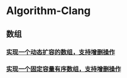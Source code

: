 # Algorithm-Clang
## 数组

### [实现一个动态扩容的数组，支持增删操作](https://github.com/ajuse/Algorithm-Clang/blob/master/array/dyna_array.c)
### [实现一个固定容量有序数组，支持增删操作](https://github.com/ajuse/Algorithm-Clang/blob/master/array/ordered_array.c)
